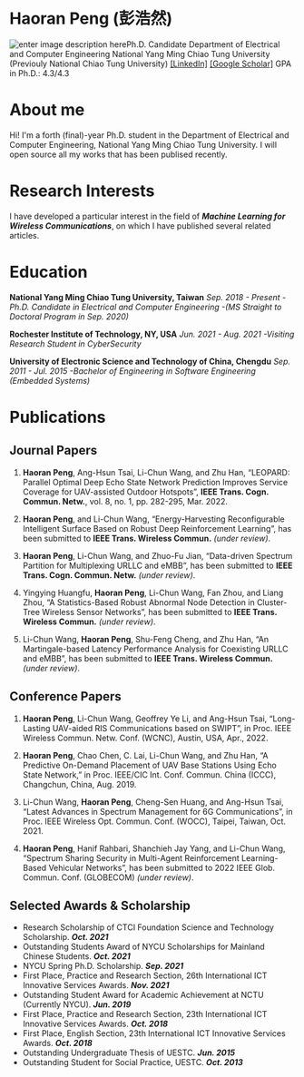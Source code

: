 # Haoran Peng (彭浩然)

![enter image description here](https://www.google.com/url?sa=i&url=https://www.tupianzj.com/&psig=AOvVaw2UVl3dsa1O6r4UZ4cwVhSo&ust=1649848812892000&source=images&cd=vfe&ved=0CAoQjRxqFwoTCMDD5vWzjvcCFQAAAAAdAAAAABAO)Ph.D. Candidate
Department of Electrical and Computer Engineering
National Yang Ming Chiao Tung University
(Previouly National Chiao Tung University)
[[LinkedIn]](https://www.linkedin.com/in/phr-michael/)  [[Google Scholar]](https://scholar.google.com/citations?user=AQrrNcsAAAAJ&hl=en)
GPA in Ph.D.: 4.3/4.3


# About me
Hi! I'm a forth (final)-year Ph.D. student in the Department of Electrical and Computer Engineering, National Yang Ming Chiao Tung University. I will open source all my works that has been publised recently.

# Research Interests

I have developed a particular interest in the field of ***Machine Learning for Wireless Communications***, on which I have published several related articles.

# Education
**National Yang Ming Chiao Tung University, Taiwan**  *Sep. 2018 - Present* 
*-Ph.D. Candidate in Electrical and Computer Engineering* 
*-(MS Straight to Doctoral Program in Sep. 2020)* 

**Rochester Institute of Technology, NY, USA** *Jun. 2021 - Aug. 2021*
*-Visiting Research Student in CyberSecurity* 

**University of Electronic Science and Technology of China, Chengdu** *Sep. 2011 - Jul. 2015*
*-Bachelor of Engineering in Software Engineering (Embedded Systems)* 

# Publications
## Journal Papers

 1. **Haoran Peng**, Ang-Hsun Tsai, Li-Chun Wang, and Zhu Han, “LEOPARD: Parallel Optimal Deep Echo State Network Prediction Improves Service Coverage for UAV-assisted Outdoor Hotspots”,  **IEEE Trans. Cogn. Commun. Netw.**, vol. 8, no. 1, pp. 282-295, Mar. 2022.
 
2. **Haoran Peng**, and Li-Chun Wang, “Energy-Harvesting Reconfigurable Intelligent Surface Based on Robust Deep Reinforcement Learning”, has been submitted to **IEEE Trans. Wireless Commun.** *(under review)*.
3. **Haoran Peng**, Li-Chun Wang, and Zhuo-Fu Jian, “Data-driven Spectrum Partition for Multiplexing URLLC and eMBB”, has been submitted to **IEEE Trans. Cogn. Commun. Netw.** *(under review)*.
4. Yingying Huangfu, **Haoran Peng**, Li-Chun Wang, Fan Zhou, and Liang Zhou, “A Statistics-Based Robust Abnormal Node Detection in Cluster-Tree Wireless Sensor Networks”, has been submitted to **IEEE Trans. Wireless Commun.** *(under review)*.
5. Li-Chun Wang, **Haoran Peng**, Shu-Feng Cheng, and Zhu Han, “An Martingale-based Latency Performance Analysis for Coexisting URLLC and eMBB”, has been submitted to **IEEE Trans. Wireless Commun.** *(under review)*.

## Conference Papers

 1. **Haoran Peng**, Li-Chun Wang, Geoffrey Ye Li, and Ang-Hsun Tsai, “Long-Lasting UAV-aided RIS Communications based on SWIPT”, in Proc. IEEE Wireless Commun. Netw. Conf. (WCNC), Austin, USA, Apr., 2022.
 
 3. **Haoran Peng**, Chao Chen, C. Lai, Li-Chun Wang, and Zhu Han, “A Predictive On-Demand Placement of UAV Base Stations Using Echo State Network,” in Proc. IEEE/CIC Int. Conf. Commun. China (ICCC), Changchun, China, Aug. 2019.
 4. Li-Chun Wang, **Haoran Peng**, Cheng-Sen Huang, and Ang-Hsun Tsai, “Latest Advances in Spectrum Management for 6G Communications”, in Proc. IEEE Wireless Opt. Commun. Conf. (WOCC), Taipei, Taiwan, Oct. 2021.
 5. **Haoran Peng**, Hanif Rahbari, Shanchieh Jay Yang, and Li-Chun Wang, “Spectrum Sharing Security in Multi-Agent Reinforcement Learning-Based Vehicular Networks”, has been submitted to 2022 IEEE Glob. Commun. Conf. (GLOBECOM) *(under review)*.


## Selected Awards & Scholarship

 - Research Scholarship of CTCI Foundation Science and Technology Scholarship. ***Oct. 2021***
 - Outstanding Students Award of NYCU Scholarships for Mainland Chinese Students.  ***Oct. 2021***
 - NYCU Spring Ph.D. Scholarship. ***Sep. 2021***
 - First Place, Practice and Research Section, 26th International ICT Innovative Services Awards.   ***Nov. 2021***
 - Outstanding Student Award for Academic Achievement at NCTU (Currently NYCU). ***Jun. 2019***
 - First Place, Practice and Research Section, 23th International ICT Innovative Services Awards. ***Oct. 2018***
 - First Place, English Section, 23th  International ICT Innovative Services Awards. ***Oct. 2018***
 - Outstanding Undergraduate Thesis of UESTC. ***Jun. 2015***
 - Outstanding Student for Social Practice, UESTC. ***Oct. 2013***
